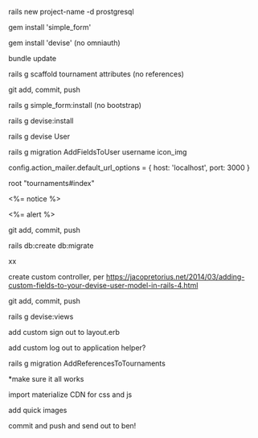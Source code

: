 
rails new project-name -d prostgresql

gem install 'simple_form'

gem install 'devise' (no omniauth)

bundle update

rails g scaffold tournament attributes (no references)

git add, commit, push 

rails g simple_form:install (no bootstrap)

rails g devise:install

rails g devise User 

rails g migration AddFieldsToUser username icon_img

config.action_mailer.default_url_options = { host: 'localhost', port: 3000 }

root "tournaments#index"

<p class="notice"><%= notice %></p>
<p class="alert"><%= alert %></p>

git add, commit, push 

rails db:create db:migrate

xx

create custom controller, per 
https://jacopretorius.net/2014/03/adding-custom-fields-to-your-devise-user-model-in-rails-4.html

git add, commit, push 

rails g devise:views

add custom sign out to layout.erb

add custom log out to application helper?

rails g migration AddReferencesToTournaments

*make sure it all works

import materialize CDN for css and js

add quick images

commit and push and send out to ben!


